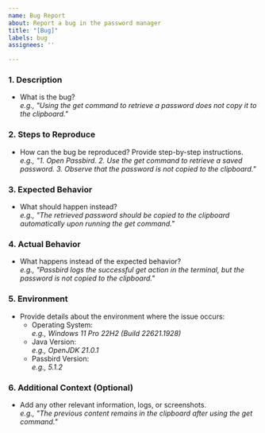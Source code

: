 ```yaml
---
name: Bug Report
about: Report a bug in the password manager
title: "[Bug]"
labels: bug
assignees: ''

---
```


### **1. Description**
- What is the bug?  
  _e.g., "Using the get command to retrieve a password does not copy it to the clipboard."_

### **2. Steps to Reproduce**
- How can the bug be reproduced? Provide step-by-step instructions.  
  _e.g., "1. Open Passbird. 2. Use the get command to retrieve a saved password. 3. Observe that the password is not copied to the clipboard."_

### **3. Expected Behavior**
- What should happen instead?  
  _e.g., "The retrieved password should be copied to the clipboard automatically upon running the get command."_

### **4. Actual Behavior**
- What happens instead of the expected behavior?  
  _e.g., "Passbird logs the successful get action in the terminal, but the password is not copied to the clipboard."_

### **5. Environment**
- Provide details about the environment where the issue occurs:
    - Operating System:  
      _e.g., Windows 11 Pro 22H2 (Build 22621.1928)_
    - Java Version:  
      _e.g., OpenJDK 21.0.1_
    - Passbird Version:  
      _e.g., 5.1.2_

### **6. Additional Context (Optional)**
- Add any other relevant information, logs, or screenshots.  
  _e.g., "The previous content remains in the clipboard after using the get command."_
